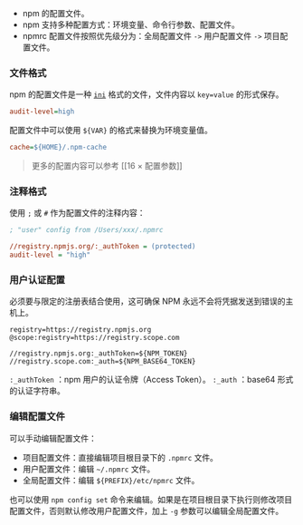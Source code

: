 - npm 的配置文件。
- npm 支持多种配置方式：环境变量、命令行参数、配置文件。
- npmrc 配置文件按照优先级分为：全局配置文件 `->` 用户配置文件 `->` 项目配置文件。
### 文件格式

npm 的配置文件是一种 [`ini`](https://zh.wikipedia.org/wiki/INI%E6%96%87%E4%BB%B6) 格式的文件，文件内容以 `key=value` 的形式保存。
```ini
audit-level=high
```

配置文件中可以使用 `${VAR}` 的格式来替换为环境变量值。
```ini
cache=${HOME}/.npm-cache
```

> 更多的配置内容可以参考 [[16 × 配置参数]]

### 注释格式

使用 `;` 或 `#` 作为配置文件的注释内容：
```ini
; "user" config from /Users/xxx/.npmrc

//registry.npmjs.org/:_authToken = (protected) 
audit-level = "high" 
```

### 用户认证配置

必须要与限定的注册表结合使用，这可确保 NPM 永远不会将凭据发送到错误的主机上。
```
registry=https://registry.npmjs.org
@scope:registry=https://registry.scope.com

//registry.npmjs.org:_authToken=${NPM_TOKEN}
//registry.scope.com:_auth=${NPM_BASE64_TOKEN}
```

`:_authToken` ：npm 用户的认证令牌（Access Token）。
`:_auth` ：base64 形式的认证字符串。

### 编辑配置文件

可以手动编辑配置文件：
- 项目配置文件：直接编辑项目根目录下的 `.npmrc` 文件。
- 用户配置文件：编辑 `~/.npmrc` 文件。
- 全局配置文件：编辑 `${PREFIX}/etc/npmrc` 文件。

也可以使用 `npm config set` 命令来编辑。如果是在项目根目录下执行则修改项目配置文件，否则默认修改用户配置文件，加上 `-g` 参数可以编辑全局配置文件。
